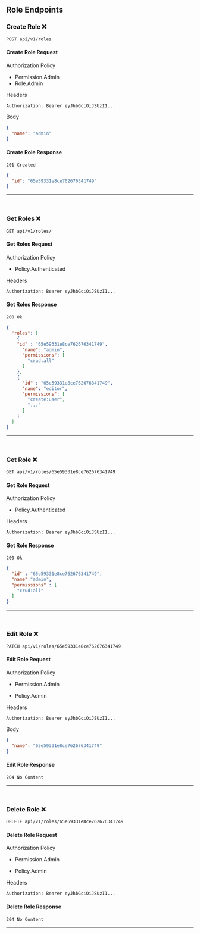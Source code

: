 ## Role Endpoints

### Create Role ❌

```
POST api/v1/roles
```

#### Create Role Request
Authorization Policy

- Permission.Admin
- Role.Admin

Headers

```
Authorization: Bearer eyJhbGciOiJSUzI1...
```
Body

```json
{
  "name": "admin"
}
```

#### Create Role Response 

```
201 Created
```

```json
{
  "id": "65e59331e8ce762676341749"
}
```
<hr>
<br>



### Get Roles ❌

```
GET api/v1/roles/
```
#### Get Roles Request
Authorization Policy

- Policy.Authenticated

Headers

```
Authorization: Bearer eyJhbGciOiJSUzI1...
```

#### Get Roles Response

```
200 Ok
```

```json
{
  "roles": [
    {
    "id" : "65e59331e8ce762676341749",
      "name": "admin",
      "permissions": [
        "crud:all"
      ]
    },
    {
      "id" : "65e59331e8ce762676341749",
      "name": "editor",
      "permissions": [
        "create:user",
        "..."
      ]
    }
  ]
}
```
<hr>
<br>

### Get Role ❌

```
GET api/v1/roles/65e59331e8ce762676341749
```
#### Get Role Request

Authorization Policy

- Policy.Authenticated

Headers

```
Authorization: Bearer eyJhbGciOiJSUzI1...
```

#### Get Role Response

```
200 Ok
```

```json
{
  "id" : "65e59331e8ce762676341749",
  "name":"admin",
  "permissions" : [
    "crud:all"
  ]
}
```
<hr>
<br>

### Edit Role ❌

```
PATCH api/v1/roles/65e59331e8ce762676341749
```

#### Edit Role Request
Authorization Policy

- Permission.Admin

- Policy.Admin

Headers

```
Authorization: Bearer eyJhbGciOiJSUzI1...
```

Body

```json
{
  "name": "65e59331e8ce762676341749"
}
```

#### Edit Role Response

```
204 No Content
```
<hr>
<br>

### Delete Role ❌

```
DELETE api/v1/roles/65e59331e8ce762676341749
```

#### Delete Role Request
Authorization Policy

- Permission.Admin

- Policy.Admin


Headers

```
Authorization: Bearer eyJhbGciOiJSUzI1...
```

#### Delete Role Response

```
204 No Content
```
<hr>
<br>